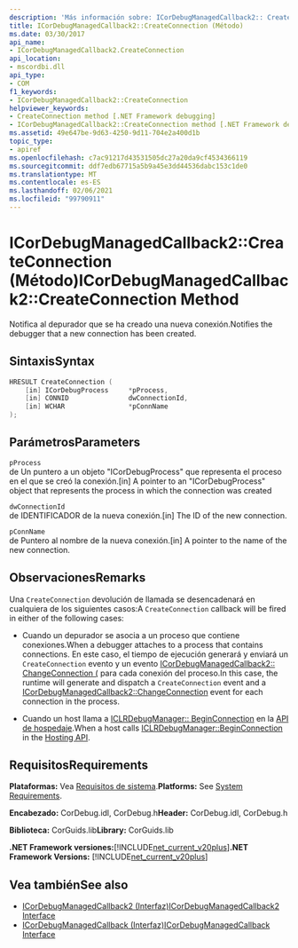 ```yaml
---
description: 'Más información sobre: ICorDebugManagedCallback2:: CreateConnection (método)'
title: ICorDebugManagedCallback2::CreateConnection (Método)
ms.date: 03/30/2017
api_name:
- ICorDebugManagedCallback2.CreateConnection
api_location:
- mscordbi.dll
api_type:
- COM
f1_keywords:
- ICorDebugManagedCallback2::CreateConnection
helpviewer_keywords:
- CreateConnection method [.NET Framework debugging]
- ICorDebugManagedCallback2::CreateConnection method [.NET Framework debugging]
ms.assetid: 49e647be-9d63-4250-9d11-704e2a400d1b
topic_type:
- apiref
ms.openlocfilehash: c7ac91217d43531505dc27a20da9cf4534366119
ms.sourcegitcommit: ddf7edb67715a5b9a45e3dd44536dabc153c1de0
ms.translationtype: MT
ms.contentlocale: es-ES
ms.lasthandoff: 02/06/2021
ms.locfileid: "99790911"
---
```

# <a name="icordebugmanagedcallback2createconnection-method"></a><span data-ttu-id="1cd47-103">ICorDebugManagedCallback2::CreateConnection (Método)</span><span class="sxs-lookup"><span data-stu-id="1cd47-103">ICorDebugManagedCallback2::CreateConnection Method</span></span>

<span data-ttu-id="1cd47-104">Notifica al depurador que se ha creado una nueva conexión.</span><span class="sxs-lookup"><span data-stu-id="1cd47-104">Notifies the debugger that a new connection has been created.</span></span>  
  
## <a name="syntax"></a><span data-ttu-id="1cd47-105">Sintaxis</span><span class="sxs-lookup"><span data-stu-id="1cd47-105">Syntax</span></span>  
  
```cpp  
HRESULT CreateConnection (  
    [in] ICorDebugProcess     *pProcess,  
    [in] CONNID               dwConnectionId,  
    [in] WCHAR                *pConnName  
);  
```  
  
## <a name="parameters"></a><span data-ttu-id="1cd47-106">Parámetros</span><span class="sxs-lookup"><span data-stu-id="1cd47-106">Parameters</span></span>  

 `pProcess`  
 <span data-ttu-id="1cd47-107">de Un puntero a un objeto "ICorDebugProcess" que representa el proceso en el que se creó la conexión.</span><span class="sxs-lookup"><span data-stu-id="1cd47-107">[in] A pointer to an "ICorDebugProcess" object that represents the process in which the connection was created</span></span>  
  
 `dwConnectionId`  
 <span data-ttu-id="1cd47-108">de IDENTIFICADOR de la nueva conexión.</span><span class="sxs-lookup"><span data-stu-id="1cd47-108">[in] The ID of the new connection.</span></span>  
  
 `pConnName`  
 <span data-ttu-id="1cd47-109">de Puntero al nombre de la nueva conexión.</span><span class="sxs-lookup"><span data-stu-id="1cd47-109">[in] A pointer to the name of the new connection.</span></span>  
  
## <a name="remarks"></a><span data-ttu-id="1cd47-110">Observaciones</span><span class="sxs-lookup"><span data-stu-id="1cd47-110">Remarks</span></span>  

 <span data-ttu-id="1cd47-111">Una `CreateConnection` devolución de llamada se desencadenará en cualquiera de los siguientes casos:</span><span class="sxs-lookup"><span data-stu-id="1cd47-111">A `CreateConnection` callback will be fired in either of the following cases:</span></span>  
  
- <span data-ttu-id="1cd47-112">Cuando un depurador se asocia a un proceso que contiene conexiones.</span><span class="sxs-lookup"><span data-stu-id="1cd47-112">When a debugger attaches to a process that contains connections.</span></span> <span data-ttu-id="1cd47-113">En este caso, el tiempo de ejecución generará y enviará un `CreateConnection` evento y un evento [ICorDebugManagedCallback2:: ChangeConnection (](icordebugmanagedcallback2-changeconnection-method.md) para cada conexión del proceso.</span><span class="sxs-lookup"><span data-stu-id="1cd47-113">In this case, the runtime will generate and dispatch a `CreateConnection` event and a [ICorDebugManagedCallback2::ChangeConnection](icordebugmanagedcallback2-changeconnection-method.md) event for each connection in the process.</span></span>  
  
- <span data-ttu-id="1cd47-114">Cuando un host llama a [ICLRDebugManager:: BeginConnection](../hosting/iclrdebugmanager-beginconnection-method.md) en la [API de hospedaje](../hosting/index.md).</span><span class="sxs-lookup"><span data-stu-id="1cd47-114">When a host calls [ICLRDebugManager::BeginConnection](../hosting/iclrdebugmanager-beginconnection-method.md) in the [Hosting API](../hosting/index.md).</span></span>  
  
## <a name="requirements"></a><span data-ttu-id="1cd47-115">Requisitos</span><span class="sxs-lookup"><span data-stu-id="1cd47-115">Requirements</span></span>  

 <span data-ttu-id="1cd47-116">**Plataformas:** Vea [Requisitos de sistema](../../get-started/system-requirements.md).</span><span class="sxs-lookup"><span data-stu-id="1cd47-116">**Platforms:** See [System Requirements](../../get-started/system-requirements.md).</span></span>  
  
 <span data-ttu-id="1cd47-117">**Encabezado:** CorDebug.idl, CorDebug.h</span><span class="sxs-lookup"><span data-stu-id="1cd47-117">**Header:** CorDebug.idl, CorDebug.h</span></span>  
  
 <span data-ttu-id="1cd47-118">**Biblioteca:** CorGuids.lib</span><span class="sxs-lookup"><span data-stu-id="1cd47-118">**Library:** CorGuids.lib</span></span>  
  
 <span data-ttu-id="1cd47-119">**.NET Framework versiones:**[!INCLUDE[net_current_v20plus](../../../../includes/net-current-v20plus-md.md)]</span><span class="sxs-lookup"><span data-stu-id="1cd47-119">**.NET Framework Versions:** [!INCLUDE[net_current_v20plus](../../../../includes/net-current-v20plus-md.md)]</span></span>  
  
## <a name="see-also"></a><span data-ttu-id="1cd47-120">Vea también</span><span class="sxs-lookup"><span data-stu-id="1cd47-120">See also</span></span>

- [<span data-ttu-id="1cd47-121">ICorDebugManagedCallback2 (Interfaz)</span><span class="sxs-lookup"><span data-stu-id="1cd47-121">ICorDebugManagedCallback2 Interface</span></span>](icordebugmanagedcallback2-interface.md)
- [<span data-ttu-id="1cd47-122">ICorDebugManagedCallback (Interfaz)</span><span class="sxs-lookup"><span data-stu-id="1cd47-122">ICorDebugManagedCallback Interface</span></span>](icordebugmanagedcallback-interface.md)
